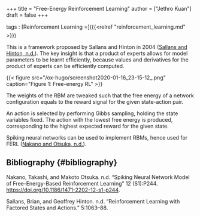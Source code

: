 +++
title = "Free-Energy Reinforcement Learning"
author = ["Jethro Kuan"]
draft = false
+++

tags
: [Reinforcement Learning ⭐]({{<relref "reinforcement_learning.md" >}})

This is a framework proposed by Sallans and Hinton in 2004
([Sallans and Hinton, n.d.](#orgf32460e)). The key insight is that a product of experts
allows for model parameters to be learnt efficiently, because values
and derivatives for the product of experts can be efficiently computed.

{{< figure src="/ox-hugo/screenshot2020-01-16_23-15-12_.png" caption="Figure 1: Free-energy RL" >}}

The weights of the RBM are tweaked such that the free energy of a
network configuration equals to the reward signal for the given
state-action pair.

An action is selected by performing Gibbs sampling, holding the state
variables fixed. The action with the lowest free energy is produced,
corresponding to the highest expected reward for the given state.

Spiking neural networks can be used to implement RBMs, hence used for
FERL ([Nakano and Otsuka, n.d.](#org8de3375)).

## Bibliography {#bibliography}

<a id="org8de3375"></a>Nakano, Takashi, and Makoto Otsuka. n.d. “Spiking Neural Network Model of Free-Energy-Based Reinforcement Learning” 12 (S1):P244. <https://doi.org/10.1186/1471-2202-12-s1-p244>.

<a id="orgf32460e"></a>Sallans, Brian, and Geoffrey Hinton. n.d. “Reinforcement Learning with Factored States and Actions.” 5:1063–88.
